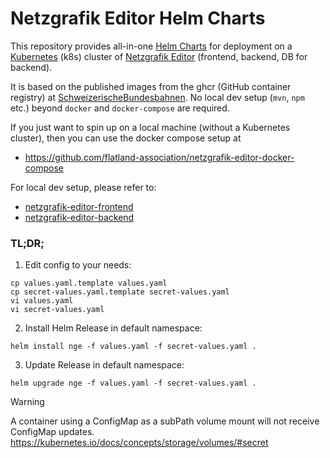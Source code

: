 # Netzgrafik Editor Helm Charts

This repository provides all-in-one [Helm Charts](https://helm.sh/docs/topics/charts/) for deployment on a [Kubernetes](https://kubernetes.io/) (k8s) cluster
of [Netzgrafik Editor](https://github.com/SchweizerischeBundesbahnen/netzgrafik-editor-frontend) (frontend, backend, DB for backend).

It is based on the published images from the ghcr (GitHub container registry) at
[SchweizerischeBundesbahnen](https://github.com/orgs/SchweizerischeBundesbahnen/packages).
No local dev setup (`mvn`, `npm` etc.) beyond `docker` and `docker-compose` are required.

If you just want to spin up on a local machine (without a Kubernetes cluster), then you can use the docker compose setup at

* https://github.com/flatland-association/netzgrafik-editor-docker-compose

For local dev setup, please refer to:

* [netzgrafik-editor-frontend](https://github.com/SchweizerischeBundesbahnen/netzgrafik-editor-frontend)
* [netzgrafik-editor-backend](https://github.com/SchweizerischeBundesbahnen/netzgrafik-editor-backend)

### TL;DR;

1. Edit config to your needs:

```shell
cp values.yaml.template values.yaml
cp secret-values.yaml.template secret-values.yaml
vi values.yaml
vi secret-values.yaml
```

2. Install Helm Release in default namespace:

```shell
helm install nge -f values.yaml -f secret-values.yaml .
```

3. Update Release in default namespace:

```shell
helm upgrade nge -f values.yaml -f secret-values.yaml .
```

> [!WARNING]   
> A container using a ConfigMap as a subPath volume mount will not receive ConfigMap updates.
> https://kubernetes.io/docs/concepts/storage/volumes/#secret

